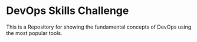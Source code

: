 # DevOps Skills Challenge
This is a Repository for showing the fundamental concepts of DevOps using the most popular tools. 

<!-- 
Free DevOps Projects to build Your portfolio


1. Deploy Java Application on AWS 3-Tier Architecture

https://lnkd.in/dp4h-w5w

2. Deploy Apache Web Server using Terraform IaC

https://lnkd.in/d6qqfKSB

3. Deploy Scalable VPC Architecture on AWS cloud

https://lnkd.in/dRXZVggt

4. Deploy HTML based static web application on AWS EC2

https://lnkd.in/dwu7xAmn

5. Dockerize a Java Web Application using docker-compose

https://lnkd.in/dACFdiRN

6. Fun with Linux for Cloud & DevOps Engineers

https://lnkd.in/d4uc46_G

7. Deploy Lambda function to create weekly EC2 AMI backup

https://lnkd.in/diKfacbU

8. Ansible automation to configure Tomcat on multi environment

https://lnkd.in/dbrtx3bA

9. GitHub to BitBucket Migration

https://lnkd.in/dC2WdBzP

10. Deploy Scalable VPC Architecture on AWS cloud: https://lnkd.in/dRXZVggt

11. Deploy Disaster Recovery of Workloads on AWS: Warm Standby: https://lnkd.in/dx3aY9VJ

My key projects include:
• Deploying Two-Tier Architecture with Terraform:
- Designed and implemented VPC with public and private subnets, configured and deployed EC2 with Apache/NGINX web server and RDS MySQL database, and created security groups to control access.
- Used Terraform Cloud for CI/CD to automate deployment and management.

• Automating EC2 Instances with CloudWatch, Lambda (Python), and API Gateway:
- Developed Python Lambda function using Boto3 library to identify and shut down tagged EC2 instances, created CloudWatch event rule to trigger Lambda function based on specified conditions or schedules, and configured API Gateway for manual Lambda function execution.

• Deployed Jenkins Server and CI/CD Pipeline with Docker:
- Used Docker CLI to run Jenkins, map ports, and create data persistence volume; extracted admin password, set up Jenkins instance, installed plugins, and created users; implemented Docker Compose file to define and run Jenkins configurations; and verified setup by launching new Jenkins
container with shared volume to ensure data persistence.

• Deployed Web Server in Auto Scaling Group with Load Balancer via Terraform:
- Configured Amazon Linux AMI and defined subnets to ensure high availability using Terraform; implemented EC2 Auto Scaling Group and Application Load Balancer (ALB) for dynamic traffic management and resource scaling; and used S3 for Terraform state file storage and secure, efficient infrastructure management.

-->
